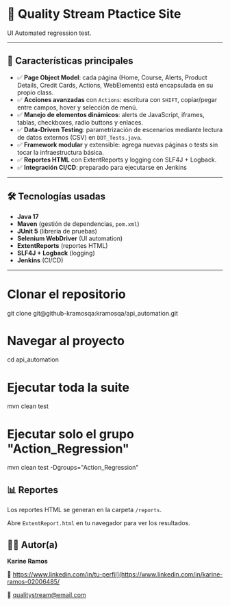 # 📌 Quality Stream Ptactice Site

UI Automated regression test.

---

## 🚀 Características principales


- ✅ **Page Object Model**: cada página (Home, Course, Alerts, Product Details, Credit Cards, Actions, WebElements) está encapsulada en su propio class.
- ✅ **Acciones avanzadas** con `Actions`: escritura con `SHIFT`, copiar/pegar entre campos, hover y selección de menú.
- ✅ **Manejo de elementos dinámicos**: alerts de JavaScript, iframes, tablas, checkboxes, radio buttons y enlaces.
- ✅ **Data‑Driven Testing**: parametrización de escenarios mediante lectura de datos externos (CSV) en `DDT_Tests.java`.
- ✅ **Framework modular** y extensible: agrega nuevas páginas o tests sin tocar la infraestructura básica.
- ✅ **Reportes HTML** con ExtentReports y logging con SLF4J + Logback.
- ✅ **Integración CI/CD**: preparado para ejecutarse en Jenkins

---

## 🛠 Tecnologías usadas

- **Java 17**  
- **Maven** (gestión de dependencias, `pom.xml`)  
- **JUnit 5** (librería de pruebas)  
- **Selenium WebDriver** (UI automation)   
- **ExtentReports** (reportes HTML)  
- **SLF4J + Logback** (logging)  
- **Jenkins** (CI/CD)

---

# Clonar el repositorio
git clone git@github-kramosqa:kramosqa/api_automation.git

# Navegar al proyecto
cd api_automation

# Ejecutar toda la suite
mvn clean test

# Ejecutar solo el grupo "Action_Regression"

mvn clean test -Dgroups="Action_Regression"

## 📊 Reportes

Los reportes HTML se generan en la carpeta `/reports`.

Abre `ExtentReport.html` en tu navegador para ver los resultados.

## 👩‍💻 Autor(a)

**Karine Ramos**

🔗 https://www.linkedin.com/in/tu-perfil](https://www.linkedin.com/in/karine-ramos-02006485/

📧 qualitystream@email.com
